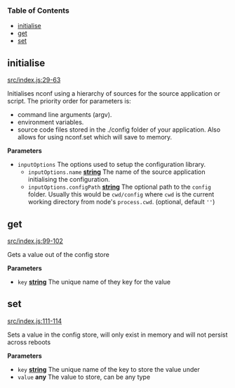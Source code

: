 <!-- Generated by documentation.js. Update this documentation by updating the source code. -->

### Table of Contents

-   [initialise][1]
-   [get][2]
-   [set][3]

## initialise

[src/index.js:29-63][4]

Initialises nconf using a hierarchy of sources for the source application or script.
The priority order for parameters is:

-   command line arguments (argv).
-   environment variables.
-   source code files stored in the ./config folder of your application.
    Also allows for using nconf.set which will save to memory.

**Parameters**

-   `inputOptions`  The options used to setup the configuration library.
    -   `inputOptions.name` **[string][5]** The name of the source application initialising the configuration.
    -   `inputOptions.configPath` **[string][5]** The optional path to the `config` folder. Usually this would be `cwd/config` where `cwd` is the current working directory from node's `process.cwd`. (optional, default `''`)

## get

[src/index.js:99-102][6]

Gets a value out of the config store

**Parameters**

-   `key` **[string][5]** The unique name of they key for the value

## set

[src/index.js:111-114][7]

Sets a value in the config store, will only exist in memory and will not persist across reboots

**Parameters**

-   `key` **[string][5]** The unique name of the key to store the value under
-   `value` **any** The value to store, can be any type

[1]: #initialise

[2]: #get

[3]: #set

[4]: https://github.com/KrimzenNinja/krimzen-ninja-config/blob/8dfc61db4ffa20f4346c20a5573379b76d43ad1a/src/index.js#L29-L63 "Source code on GitHub"

[5]: https://developer.mozilla.org/docs/Web/JavaScript/Reference/Global_Objects/String

[6]: https://github.com/KrimzenNinja/krimzen-ninja-config/blob/8dfc61db4ffa20f4346c20a5573379b76d43ad1a/src/index.js#L99-L102 "Source code on GitHub"

[7]: https://github.com/KrimzenNinja/krimzen-ninja-config/blob/8dfc61db4ffa20f4346c20a5573379b76d43ad1a/src/index.js#L111-L114 "Source code on GitHub"
